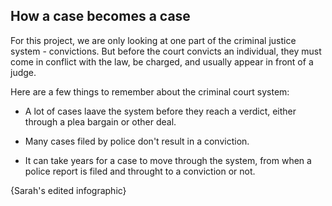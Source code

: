 ## How a case becomes a case

For this project, we are only looking at one part of the criminal justice system - convictions. But before the court convicts an individual, they must come in conflict with the law, be charged, and usually appear in front of a judge. 

Here are a few things to remember about the criminal court system:

- A lot of cases laave the system before they reach a verdict, either through a plea bargain or other deal. 

- Many cases filed by police don't result in a conviction.

- It can take years for a case to move through the system, from when a police report is filed and throught to a conviction or not. 

{Sarah's edited infographic} 